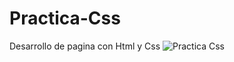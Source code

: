 # Practica-Css
Desarrollo de pagina con  Html y Css
![Practica Css](https://user-images.githubusercontent.com/49293335/104104207-aef66780-5274-11eb-9792-20571f7d651a.png)
